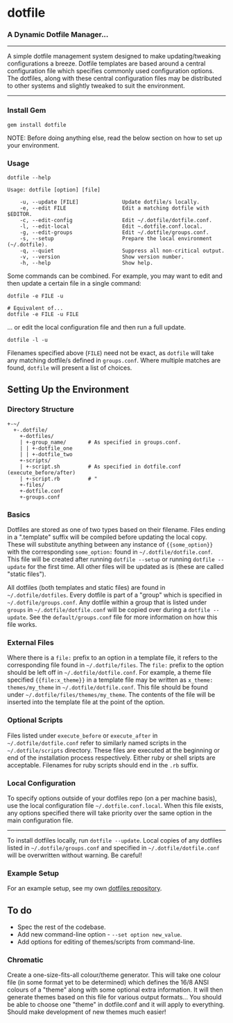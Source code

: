 dotfile
=========

### A Dynamic Dotfile Manager...

---

A simple dotfile management system designed to make updating/tweaking configurations a breeze. Dotfile templates are based around a central configuration file which specifies commonly used configuration options. The dotfiles, along with these central configuration files may be distributed to other systems and slightly tweaked to suit the environment.

---

### Install Gem

    gem install dotfile

NOTE: Before doing anything else, read the below section on how to set up your environment.

### Usage

    dotfile --help

    Usage: dotfile [option] [file]

        -u, --update [FILE]              Update dotfile/s locally.
        -e, --edit FILE                  Edit a matching dotfile with $EDITOR.
        -c, --edit-config                Edit ~/.dotfile/dotfile.conf.
        -l, --edit-local                 Edit ~.dotfile.conf.local.
        -g, --edit-groups                Edit ~/.dotfile/groups.conf.
        -s, --setup                      Prepare the local environment (~/.dotfile).
        -q, --quiet                      Suppress all non-critical output.
        -v, --version                    Show version number.
        -h, --help                       Show help.


Some commands can be combined. For example, you may want to edit and then update a certain file in a single command:

    dotfile -e FILE -u

    # Equivalent of...
    dotfile -e FILE -u FILE


... or edit the local configuration file and then run a full update.

    dotfile -l -u


Filenames specified above (`FILE`) need not be exact, as `dotfile` will take any matching dotfile/s defined in `groups.conf`. Where multiple matches are found, `dotfile` will present a list of choices.


Setting Up the Environment
----------------------------

### Directory Structure

    +-~/
      +-.dotfile/
        +-dotfiles/
        | +-group_name/       # As specified in groups.conf.
        | | +-dotfile_one
        | | +-dotfile_two
        +-scripts/
        | +-script.sh         # As specified in dotfile.conf (execute_before/after)
        | +-script.rb         # "
        +-files/
        +-dotfile.conf
        +-groups.conf


### Basics
Dotfiles are stored as one of two types based on their filename. Files ending in a ".template" suffix will be compiled before updating the local copy. These will substitute anything between any instance of `{{some_option}}` with the corresponding `some_option:` found in `~/.dotfile/dotfile.conf`. This file will be created after running `dotfile --setup` or running `dotfile --update` for the first time. All other files will be updated as is (these are called "static files"). 

All dotfiles (both templates and static files) are found in `~/.dotfile/dotfiles`. Every dotfile is part of a "group" which is specified in `~/.dotfile/groups.conf`. Any dotfile within a group that is listed under `groups` in `~/.dotfile/dotfile.conf` will be copied over during a `dotfile --update`. See the `default/groups.conf` file for more information on how this file works.

### External Files
Where there is a `file:` prefix to an option in a template file, it refers to the corresponding file found in `~/.dotfile/files`. The `file:` prefix to the option should be left off in `~/.dotfile/dotfile.conf`. For example, a theme file specified `{{file:x_theme}}` in a template file may be written as `x_theme: themes/my_theme` in `~/.dotfile/dotfile.conf`. This file should be found under `~/.dotfile/files/themes/my_theme`. The contents of the file will be inserted into the template file at the point of the option.

### Optional Scripts
Files listed under `execute_before` or `execute_after` in `~/.dotfile/dotfile.conf` refer to similarly named scripts in the `~/.dotfile/scripts` directory. These files are executed at the beginning or end of the installation process respectively. Either ruby or shell sripts are acceptable. Filenames for ruby scripts should end in the `.rb` suffix.

### Local Configuration
To specify options outside of your dotfiles repo (on a per machine basis), use the local configuration file `~/.dotfile.conf.local`. When this file exists, any options specified there will take priority over the same option in the main configuration file.

------

To install dotfiles locally, run `dotfile --update`. Local copies of any dotfiles listed in `~/.dotfile/groups.conf` and specified in `~/.dotfile/dotfile.conf` will be overwritten without warning. Be careful!

### Example Setup
For an example setup, see my own [dotfiles repository](http://github.com/kelseyjudson/dotfiles).


To do
-------

* Spec the rest of the codebase.
* Add new command-line option - `--set option new_value`.
* Add options for editing of themes/scripts from command-line.

### Chromatic
Create a one-size-fits-all colour/theme generator. This will take one colour file (in some format yet to be determined) which defines the 16/8 ANSI colours of a "theme" along with some optional extra information. It will then generate themes based on this file for various output formats... You should be able to choose one "theme" in dotfile.conf and it will apply to everything. Should make development of new themes much easier!
